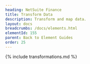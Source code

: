 ```yaml
---
heading: NetSuite Finance
title: Transform Data
description: Transform and map data.
layout: docs
breadcrumbs: /docs/elements.html
elementId: 155
parent: Back to Element Guides
order: 25
---
```


{% include transformations.md %}
